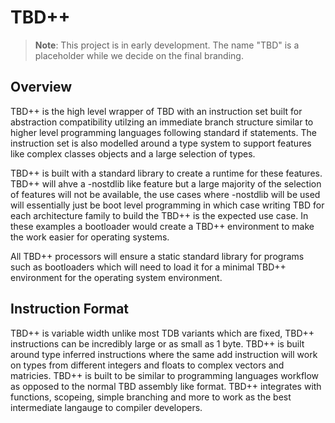# TBD++

> **Note**: This project is in early development. The name "TBD" is a placeholder while we decide on the final branding.

## Overview

TBD++ is the high level wrapper of TBD with an instruction set built for abstraction compatibility utilzing an immediate branch structure similar to higher level programming languages following standard if statements. The instruction set is also modelled around a type system to support features like complex classes objects and a large selection of types.

TBD++ is built with a standard library to create a runtime for these features. TBD++ will ahve a -nostdlib like feature but a large majority of the selection of features will not be available, the use cases where -nostdlib will be used will essentially just be boot level programming in which case writing TBD for each architecture family to build the TBD++ is the expected use case. In these examples a bootloader would create a TBD++ environment to make the work easier for operating systems.

All TBD++ processors will ensure a static standard library for programs such as bootloaders which will need to load it for a minimal TBD++ environment for the operating system environment.

## Instruction Format

TBD++ is variable width unlike most TDB variants which are fixed, TBD++ instructions can be incredibly large or as small as 1 byte. TBD++ is built around type inferred instructions where the same add instruction will work on types from different integers and floats to complex vectors and matricies. TBD++ is built to be similar to programming languages workflow as opposed to the normal TBD assembly like format. TBD++ integrates with functions, scopeing, simple branching and more to work as the best intermediate langauge to compiler developers.





